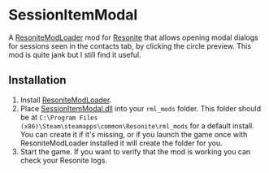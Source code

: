 # SessionItemModal

A [ResoniteModLoader](https://github.com/resonite-modding-group/ResoniteModLoader) mod for [Resonite](https://resonite.com/) that allows opening modal dialogs for sessions seen in the contacts tab, by clicking the circle preview. This mod is quite jank but I still find it useful.

## Installation
1. Install [ResoniteModLoader](https://github.com/resonite-modding-group/ResoniteModLoader).
1. Place [SessionItemModal.dll](https://github.com/art0007i/SessionItemModal/releases/latest/download/SessionItemModal.dll) into your `rml_mods` folder. This folder should be at `C:\Program Files (x86)\Steam\steamapps\common\Resonite\rml_mods` for a default install. You can create it if it's missing, or if you launch the game once with ResoniteModLoader installed it will create the folder for you.
1. Start the game. If you want to verify that the mod is working you can check your Resonite logs.